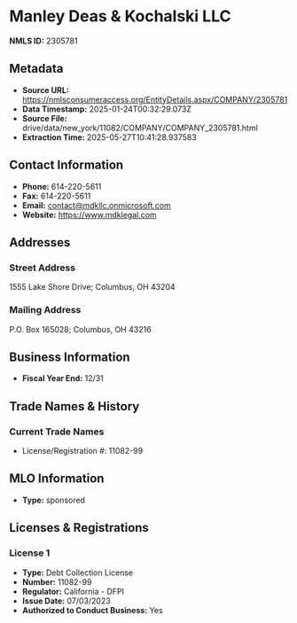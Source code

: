 # Manley Deas & Kochalski LLC

**NMLS ID:** 2305781

## Metadata
- **Source URL:** https://nmlsconsumeraccess.org/EntityDetails.aspx/COMPANY/2305781
- **Data Timestamp:** 2025-01-24T00:32:29.073Z
- **Source File:** drive/data/new_york/11082/COMPANY/COMPANY_2305781.html
- **Extraction Time:** 2025-05-27T10:41:28.937583

## Contact Information
- **Phone:** 614-220-5611
- **Fax:** 614-220-5611
- **Email:** contact@mdkllc.onmicrosoft.com
- **Website:** https://www.mdklegal.com

## Addresses
### Street Address
1555 Lake Shore Drive; Columbus, OH 43204

### Mailing Address
P.O. Box 165028; Columbus, OH 43216

## Business Information
- **Fiscal Year End:** 12/31

## Trade Names & History
### Current Trade Names
- License/Registration #: 11082-99

## MLO Information
- **Type:** sponsored

## Licenses & Registrations

### License 1
- **Type:** Debt Collection License
- **Number:** 11082-99
- **Regulator:** California - DFPI
- **Issue Date:** 07/03/2023
- **Authorized to Conduct Business:** Yes
